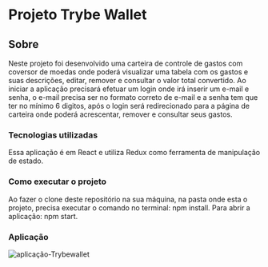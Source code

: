 <h1>Projeto Trybe Wallet</h1>

<h2>Sobre</h2>

<p>Neste projeto foi desenvolvido uma carteira de controle de gastos com coversor de moedas onde poderá visualizar uma tabela com os gastos e suas descrições, editar, remover e consultar o valor total convertido. Ao iniciar a aplicação precisará efetuar um login  onde irá inserir um e-mail e senha, o e-mail precisa ser no formato correto de e-mail e a senha tem que ter no mínimo 6 digitos, após o login será redirecionado para a página de carteira onde poderá acrescentar, remover e consultar seus gastos.</p> 

<h3>Tecnologias utilizadas</h3>

<p>Essa aplicação é em React e utiliza Redux como ferramenta de manipulação de estado.</p>

<h3>Como executar o projeto</h3>

<p>Ao fazer o clone deste repositório na sua máquina, na pasta onde esta o projeto, precisa executar o comando no terminal: npm install. Para abrir a aplicação: npm start.</p>

<h3>Aplicação</h3>

![aplicação-Trybewallet](https://user-images.githubusercontent.com/91297277/181312851-bbd89773-ee77-4fe0-a373-c263e0a64eeb.gif)
